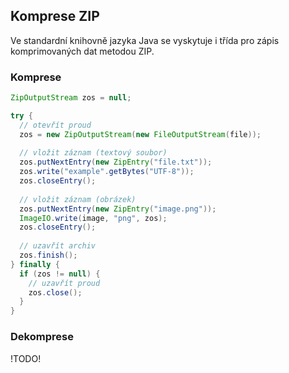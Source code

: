 ## Komprese ZIP

Ve standardní knihovně jazyka Java se vyskytuje i třída pro zápis komprimovaných dat metodou ZIP.

### Komprese

```java
ZipOutputStream zos = null;

try {
  // otevřít proud
  zos = new ZipOutputStream(new FileOutputStream(file));
  
  // vložit záznam (textový soubor)
  zos.putNextEntry(new ZipEntry("file.txt"));
  zos.write("example".getBytes("UTF-8"));
  zos.closeEntry();
  
  // vložit záznam (obrázek)
  zos.putNextEntry(new ZipEntry("image.png"));
  ImageIO.write(image, "png", zos);
  zos.closeEntry();
  
  // uzavřít archiv
  zos.finish();
} finally {
  if (zos != null) {
    // uzavřít proud
    zos.close();
  }
}
```

### Dekomprese

!TODO!
